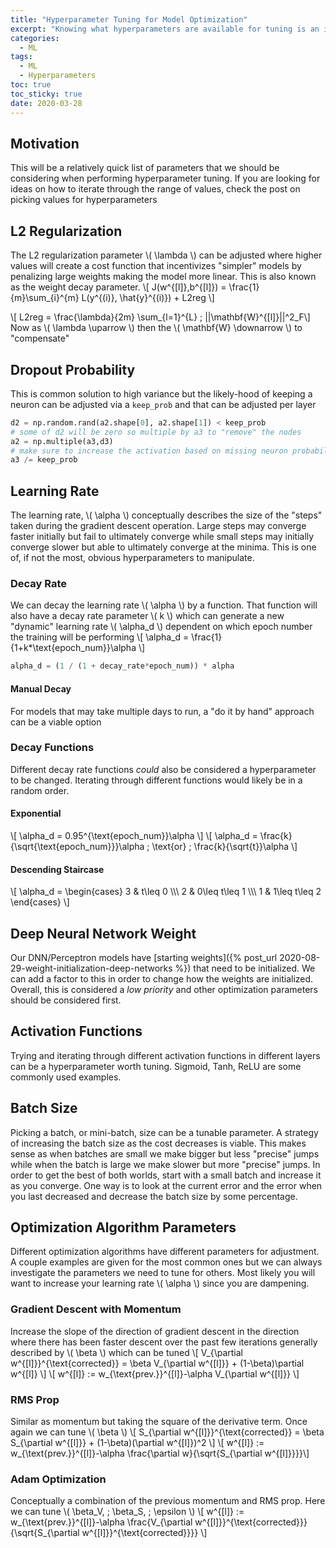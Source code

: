 ```yaml
---
title: "Hyperparameter Tuning for Model Optimization" 
excerpt: "Knowing what hyperparameters are available for tuning is an important part of quickly and accurate optimization"
categories:
  - ML
tags:
  - ML
  - Hyperparameters
toc: true
toc_sticky: true
date: 2020-03-28
---
```

<script id="MathJax-script" async src="https://cdnjs.cloudflare.com/ajax/libs/mathjax/2.7.7/MathJax.js?config=TeX-MML-AM_CHTML"></script>
<script async src="https://unpkg.com/mermaid@8.6.4/dist/mermaid.min.js"></script>

## Motivation
This will be a relatively quick list of parameters that we should be considering when performing hyperparameter tuning. If you are looking for ideas on how to iterate through the range of values, check the post on picking values for hyperparameters

## L2 Regularization
The L2 regularization parameter \\( \lambda \\) can be adjusted where higher values will create a cost function that incentivizes "simpler" models by penalizing large weights making the model more linear. This is also known as the weight decay parameter.
\\[ J(w^{[l]},b^{[l]}) = \frac{1}{m}\sum_{i}^{m} L(y^{(i)}, \hat{y}^{(i)}) + L2reg \\]

\\[ L2reg = \frac{\lambda}{2m} \sum_{l=1}^{L} \; ||\mathbf{W}^{[l]}||^2_F\\]
Now as \\( \lambda \uparrow \\) then the \\( \mathbf{W} \downarrow \\) to "compensate"

## Dropout Probability
This is common solution to high variance but the likely-hood of keeping a neuron can be adjusted via a `keep_prob` and that can be adjusted per layer
```python
d2 = np.random.rand(a2.shape[0], a2.shape[1]) < keep_prob
# some of d2 will be zero so multiple by a3 to "remove" the nodes
a2 = np.multiple(a3,d3)
# make sure to increase the activation based on missing neuron probability
a3 /= keep_prob
```

## Learning Rate
The learning rate, \\( \alpha \\) conceptually describes the size of the "steps" taken during the gradient descent operation. Large steps may converge faster initially but fail to ultimately converge while small steps may initially converge slower but able to ultimately converge at the minima. This is one of, if not the most, obvious hyperparameters to manipulate.

### Decay Rate
We can decay the learning rate \\( \alpha \\) by a function. That function will also have a decay rate parameter \\( k \\) which can generate a new "dynamic" learning rate \\( \alpha_d \\) dependent on which epoch number the training will be performing
\\[ \alpha_d = \frac{1}{1+k*\text{epoch_num}}\alpha \\]
```python
alpha_d = (1 / (1 + decay_rate*epoch_num)) * alpha
```
#### Manual Decay
For models that may take multiple days to run, a "do it by hand" approach can be a viable option

### Decay Functions
Different decay rate functions *could* also be considered a hyperparameter to be changed. Iterating through different functions would likely be in a random order.
#### Exponential
\\[ \alpha_d = 0.95^{\text{epoch_num}}\alpha \\]
\\[ \alpha_d = \frac{k}{\sqrt{\text{epoch_num}}}\alpha \; \text{or} \; \frac{k}{\sqrt{t}}\alpha \\]
#### Descending Staircase
\\[ \alpha_d =
\begin{cases} 
      3 & t\leq 0 \\\\\\
      2 & 0\leq t\leq 1 \\\\\\
      1 & 1\leq t\leq 2 
   \end{cases}
\\]

## Deep Neural Network Weight
Our DNN/Perceptron models have [starting weights]({% post_url 2020-08-29-weight-initialization-deep-networks %}) that need to be initialized. We can add a factor to this in order to change how the weights are initialized. Overall, this is considered a *low priority* and other optimization parameters should be considered first.

## Activation Functions
Trying and iterating through different activation functions in different layers can be a hyperparameter worth tuning. Sigmoid, Tanh, ReLU are some commonly used examples.

## Batch Size
Picking a batch, or mini-batch, size can be a tunable parameter. A strategy of increasing the batch size as the cost decreases is viable. This makes sense as when batches are small we make bigger but less "precise" jumps while when the batch is large we make slower but more "precise" jumps. In order to get the best of both worlds, start with a small batch and increase it as you converge. One way is to look at the current error and the error when you last decreased and decrease the batch size by some percentage.

## Optimization Algorithm Parameters
Different optimization algorithms have different parameters for adjustment. A couple examples are given for the most common ones but we can always investigate the parameters we need to tune for others. Most likely you will want to increase your learning rate \\( \alpha \\) since you are dampening.
### Gradient Descent with Momentum
Increase the slope of the direction of gradient descent in the direction where there has been faster descent over the past few iterations generally described by \\( \beta \\) which can be tuned
\\[ V_{\partial w^{[l]}}^{\text{corrected}} = \beta V_{\partial w^{[l]}} + (1-\beta)\partial w^{[l]} \\]
\\[ w^{[l]} := w_{\text{prev.}}^{[l]}-\alpha V_{\partial w^{[l]}} \\]
### RMS Prop
Similar as momentum but taking the square of the derivative term. Once again we can tune \\( \beta \\)
\\[ S_{\partial w^{[l]}}^{\text{corrected}} = \beta S_{\partial w^{[l]}} + (1-\beta)(\partial w^{[l]})^2 \\]
\\[ w^{[l]} := w_{\text{prev.}}^{[l]}-\alpha \frac{\partial w}{\sqrt{S_{\partial w^{[l]}}}}\\]
### Adam Optimization
Conceptually a combination of the previous momentum and RMS prop. Here we can tune \\( \beta_V, \; \beta_S, \; \epsilon \\)
\\[ w^{[l]} := w_{\text{prev.}}^{[l]}-\alpha \frac{V_{\partial w^{[l]}}^{\text{corrected}}}{\sqrt{S_{\partial w^{[l]}}^{\text{corrected}}}} \\]